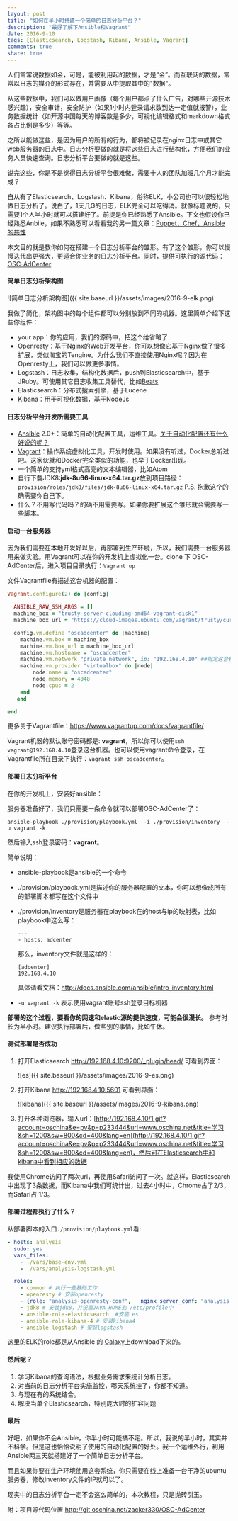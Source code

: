 ```yaml
---
layout: post
title: "如何在半小时搭建一个简单的日志分析平台？"
description: "最好了解下Ansible和Vagrant"
date: 2016-9-10
tags: [Elasticsearch, Logstash, Kibana, Ansible, Vagrant]
comments: true
share: true
---
```


人们常常说数据如金，可是，能被利用起的数据，才是“金”。而互联网的数据，常常以日志的媒介的形式存在，并需要从中提取其中的"数据"。

从这些数据中，我们可以做用户画像（每个用户都点了什么广告，对哪些开源技术感兴趣），安全审计，安全防护（如果1小时内登录请求数到达一定值就报警），业务数据统计（如开源中国每天的博客数是多少，可视化编辑格式和markdown格式各占比例是多少）等等。

之所以能做这些，是因为用户的所有的行为，都将被记录在nginx日志中或其它web服务器的日志中。日志分析要做的就是将这些日志进行结构化，方便我们的业务人员快速查询。日志分析平台要做的就是这些。

说完这些，你是不是觉得日志分析平台很难做，需要十人的团队加班几个月才能完成？

自从有了Elasticsearch、Logstash、Kibana，俗称ELK，小公司也可以很轻松地做日志分析了。说白了，1天几G的日志，ELK完全可以吃得消。就像标题说的，只需要1个人半小时就可以搭建好了。前提是你已经熟悉了Ansible。下文也假设你已经熟悉Anbile，如果不熟悉可以看看我的另一篇文章：[Puppet，Chef，Ansible的共性](https://my.oschina.net/zjzhai/blog/600430)

本文目的就是教你如何在搭建一个日志分析平台的雏形。有了这个雏形，你可以慢慢迭代出更强大，更适合你业务的日志分析平台。同时，提供可执行的源代码：[OSC-AdCenter](http://git.oschina.net/zacker330/OSC-AdCenter)



#### 简单日志分析架构图

![简单日志分析架构图]({{ site.baseurl }}/assets/images/2016-9-elk.png)

我做了简化，架构图中的每个组件都可以分别放到不同的机器。这里简单介绍下这些你组件：

- your app：你的应用，我们的源码中，把这个给省略了
- Openresty：基于Nginx的Web开发平台，你可以想像它基于Nginx做了很多扩展，类似淘宝的Tengine。为什么我们不直接使用Nginx呢？因为在Openresty上，我们可以做更多事情。
- Logstash：日志收集，结构化数据后，push到Elasticsearch中，基于JRuby。可使用其它日志收集工具替代，比如[Beats](https://www.elastic.co/guide/en/beats/libbeat/current/index.html)
- Elasticsearch：分布式搜索引擎，基于Lucene
- Kibana：用于可视化数据，基于NodeJs



#### 日志分析平台开发所需要工具

* [Ansible](https://www.oschina.net/p/ansible) 2.0+：简单的自动化配置工具，运维工具。[关于自动化配置还有什么好说的呢？](https://my.oschina.net/zjzhai/blog/732120)
* [Vagrant](https://www.oschina.net/p/vagrant)：操作系统虚拟化工具，开发时使用。如果没有听过，Docker总听过吧。这家伙就和Docker完全类似的功能，也早于Docker出现。
* 一个简单的支持yml格式高亮的文本编辑器，比如Atom
* 自行下载JDK8:**jdk-8u66-linux-x64.tar.gz**放到项目路径：`provision/roles/jdk8/files/jdk-8u66-linux-x64.tar.gz` P.S. 抱歉这个的确需要你自己下。
* 什么？不用写代码吗？的确不用需要写。如果你要扩展这个雏形就会需要写一些脚本。



#### 启动一台服务器

因为我们需要在本地开发好以后，再部署到生产环境，所以，我们需要一台服务器用来做实验。用Vagrant可以在你的开发机上虚拟化一台。clone 下 OSC-AdCenter后，进入项目目录执行：`Vagrant up`

文件Vagrantfile有描述这台机器的配置：

```ruby
Vagrant.configure(2) do |config|

  ANSIBLE_RAW_SSH_ARGS = []
  machine_box = "trusty-server-cloudimg-amd64-vagrant-disk1"
  machine_box_url = "https://cloud-images.ubuntu.com/vagrant/trusty/current/trusty-server-cloudimg-amd64-vagrant-disk1.box"

  config.vm.define "oscadcenter" do |machine|
    machine.vm.box = machine_box
    machine.vm.box_url = machine_box_url
    machine.vm.hostname = "oscadcenter"
    machine.vm.network "private_network", ip: "192.168.4.10" ##指定这台机器的IP，只能宿主机能访问
    machine.vm.provider "virtualbox" do |node|
        node.name = "oscadcenter"
        node.memory = 4048
        node.cpus = 2
    end
   end

end
```

更多关于Vagrantfile：https://www.vagrantup.com/docs/vagrantfile/

Vagrant机器的默认账号密码都是: **vagrant**，所以你可以使用`ssh vagrant@192.168.4.10`登录这台机器。也可以使用vagrant命令登录，在Vagrantfile所在目录下执行：`vagrant ssh oscadcenter`。

#### 部署日志分析平台

在你的开发机上，安装好ansible：

服务器准备好了，我们只需要一条命令就可以部署OSC-AdCenter了：

```shell
ansible-playbook ./provision/playbook.yml  -i ./provision/inventory  -u vagrant -k
```

然后输入ssh登录密码：**vagrant**。



简单说明：

- ansible-playbook是ansible的一个命令

- ./provision/playbook.yml是描述你的服务器配置的文本，你可以想像成所有的部署脚本都写在这个文件中

- ./provision/inventory是服务器在playbook在的host与ip的映射表，比如playbook中这么写：

  ```
  ---
  - hosts: adcenter
  ```

  那么，inventory文件就是这样的：

  ```
  [adcenter]
  192.168.4.10
  ```

  具体请看文档：http://docs.ansible.com/ansible/intro_inventory.html


- `-u vagrant -k` 表示使用vagrant账号ssh登录目标机器



**部署的这个过程，要看你的网速和elastic源的提供速度，可能会很漫长。** 参考时长为半小时。建议执行部署后，做些别的事情，比如午休。

#### 测试部署是否成功

1. 打开Elasticsearch http://192.168.4.10:9200/_plugin/head/ 可看到界面：

   ![es]({{ site.baseurl }}/assets/images/2016-9-es.png)

2. 打开Kibana http://192.168.4.10:5601 可看到界面：

   ![kibana]({{ site.baseurl }}/assets/images/2016-9-kibana.png)

3. 打开各种浏览器，输入url：[http://192.168.4.10/1.gif?account=oschina&e=pv&p=p233444&url=www.oschina.net&title=学习&sh=1200&sw=800&cd=400&lang=en](http://192.168.4.10/1.gif?account=oschina&e=pv&p=p233444&url=www.oschina.net&title=学习&sh=1200&sw=800&cd=400&lang=en)，然后可在Elasticsearch中和kibana中看到相应的数据



我使用Chrome访问了两次url，再使用Safari访问了一次。就这样，Elasticsearch中出现了3条数据，而Kibana中我们可统计出，过去4小时中，Chrome占了2/3，而Safari占 1/3。





#### 部署过程都执行了什么？

从部署脚本的入口`./provision/playbook.yml`看:

```yaml
- hosts: analysis
  sudo: yes
  vars_files:
    - ./vars/base-env.yml
    - ./vars/analysis-logstash.yml

  roles:
    - common # 执行一些基础工作
    - openresty # 安装openresty
    - {role: "analysis-openresty-conf",   nginx_server_conf: "analysis.conf"} # 配置openresty
    - jdk8 # 安装jdk8，并设置JAVA_HOME到 /etc/profile中
    - ansible-role-elasticsearch  #安装 es
    - ansible-role-kibana-4 # 安装kibana4
    - ansible-logstash # 安装logstash

```

这里的ELK的role都是从Ansible 的 [Galaxy](http://galaxy.ansible.com/list#/roles)上download下来的。



#### 然后呢？

1. 学习Kibana的查询语法，根据业务需求来统计分析日志。
2. 对当前的日志分析平台实施监控，哪天系统挂了，你都不知道。
3. 与现在有的系统结合。
4. 解决当单个Elasticsearch，特别庞大时的扩容问题



#### 最后

好吧，如果你不会Ansible，你半小时可能搞不定。所以，我说的半小时，其实并不科学。但是这也恰恰说明了使用的自动化配置的好处。我一个运维外行，利用Ansible两三天就搭建好了一个简单日志分析平台。

而且如果你要在生产环境使用这套系统，你只需要在线上准备一台干净的ubuntu服务器，修改inventory文件的IP就可以了。

现实中的日志分析平台一定不会这么简单的，本次教程，只是抛砖引玉。


附：项目源代码位置 http://git.oschina.net/zacker330/OSC-AdCenter